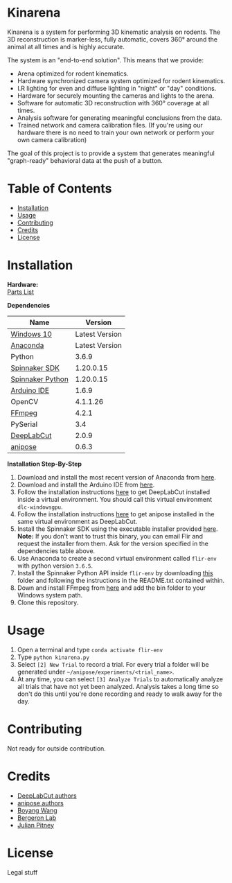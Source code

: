 # Kinarena

Kinarena is a system for performing 3D kinematic analysis on rodents. The 3D reconstruction is marker-less, fully automatic, covers 360° around the animal at all times and is highly accurate. 

The system is an "end-to-end solution". This means that we provide:

* Arena optimized for rodent kinematics.
* Hardware synchronized camera system optimized for rodent kinematics.
* I.R lighting for even and diffuse lighting in "night" or "day" conditions.
* Hardware for securely mounting the cameras and lights to the arena.
* Software for automatic 3D reconstruction with 360° coverage at all times.
* Analysis software for generating meaningful conclusions from the data.
* Trained network and camera  calibration files. (If you're using our hardware there is no need to train your own network or perform your own camera calibration)

The goal of this project is to provide a system that generates meaningful "graph-ready" behavioral data at the push of a button. 

# Table of Contents
* [Installation](#installation)
* [Usage](#usage)
* [Contributing](#contributing)
* [Credits](#credits)
* [License](#license)


# Installation

**Hardware:**<br/>
[Parts List](https://docs.google.com/spreadsheets/d/18pRoh0PZBaclofkvuCLl1aGt24ObCIeX1hrV7fQlwLQ/edit?usp=sharing)


**Dependencies**

Name | Version
------------ | -------------
[Windows 10](https://www.microsoft.com/en-ca/windows/get-windows-10) | Latest Version
[Anaconda](https://www.anaconda.com/) | Latest Version
Python | 3.6.9
[Spinnaker SDK](https://drive.google.com/file/d/1ekqroxbpQbD4XAP_PvaEMywXw5San4l4/view?usp=sharing) | 1.20.0.15
[Spinnaker Python](https://drive.google.com/drive/folders/1aErW7o_pc7jhp2hj4MuVE-I-7R72fGmS?usp=sharing) | 1.20.0.15
[Arduino IDE](https://www.arduino.cc/en/main/OldSoftwareReleases) | 1.6.9
OpenCV | 4.1.1.26
[FFmpeg](https://www.ffmpeg.org/download.html#releases) | 4.2.1
PySerial | 3.4
[DeepLabCut](https://github.com/AlexEMG/DeepLabCut) | 2.0.9
[anipose](https://github.com/lambdaloop/anipose) | 0.6.3

**Installation Step-By-Step**

1. Download and install the most recent version of Anaconda from [here](https://www.anaconda.com/).
2. Download and install the Arduino IDE from [here](https://www.arduino.cc/en/main/OldSoftwareReleases).
3. Follow the installation instructions [here](https://github.com/AlexEMG/DeepLabCut/blob/master/docs/installation.md) to get DeepLabCut installed inside a virtual environment. You should call this virtual environment ``dlc-windowsgpu``.
4. Follow the installation instructions [here](https://github.com/lambdaloop/anipose) to get anipose installed in the same virtual environment as DeepLabCut.
5. Install the Spinnaker SDK using the executable installer provided [here](https://drive.google.com/file/d/1ekqroxbpQbD4XAP_PvaEMywXw5San4l4/view?usp=sharing). **Note:** If you don't want to trust this binary, you can email Flir and request the installer from them. Ask for the version specified in the dependencies table above.
6. Use Anaconda to create a second virtual environment called ``flir-env`` with python version ``3.6.5``.
7. Install the Spinnaker Python API inside ``flir-env`` by downloading [this]() folder and following the instructions in the README.txt contained within. 
8. Down and install FFmpeg from [here](https://www.ffmpeg.org/download.html#releases) and add the bin folder to your Windows system path.
9. Clone this repository.

# Usage

1. Open a terminal and type ``conda activate flir-env``
2. Type ``python kinarena.py``
3. Select ``[2] New Trial`` to record a trial. For every trial a folder will be generated under ``~/anipose/experiments/<trial_name>``. 
4. At any time, you can select ``[3] Analyze Trials`` to automatically analyze all trials that have not yet been analyzed. Analysis takes a long time so don't do this until you're done recording and ready to walk away for the day.

# Contributing
Not ready for outside contribution.
# Credits
* [DeepLabCut authors](http://www.mousemotorlab.org/deeplabcut)
* [anipose authors](https://github.com/lambdaloop)
* [Boyang Wang](jwang149@gmail.com)
* [Bergeron Lab](jwang149@gmail.com)
* [Julian Pitney](www.julianpitney.com)

# License
Legal stuff

